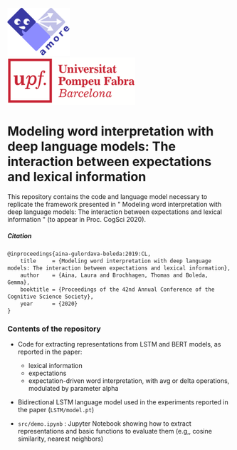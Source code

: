 ![AMORE-UPF](logos/logo-amore-text-diagonal.png)    &nbsp; &nbsp; &nbsp; &nbsp; &nbsp;  &nbsp; &nbsp; &nbsp; &nbsp; &nbsp;  &nbsp; &nbsp; &nbsp; &nbsp; &nbsp;  &nbsp; &nbsp; &nbsp; &nbsp; &nbsp;  &nbsp; &nbsp; &nbsp; &nbsp; &nbsp; &nbsp; &nbsp; &nbsp; &nbsp; &nbsp;      ![UPF](logos/upf-logo.png)

# Modeling word interpretation with deep language models: The interaction between expectations and lexical information

This repository contains the code and language model necessary to replicate the framework presented in " Modeling word interpretation with deep language models: The interaction between expectations and lexical information " (to appear in Proc. CogSci 2020). 

##### Citation

```
@inproceedings{aina-gulordava-boleda:2019:CL,
    title     = {Modeling word interpretation with deep language models: The interaction between expectations and lexical information},
    author    = {Aina, Laura and Brochhagen, Thomas and Boleda, Gemma},
    booktitle = {Proceedings of the 42nd Annual Conference of the Cognitive Science Society},
    year      = {2020}
}
```

### Contents of the repository

* Code for extracting representations from LSTM and BERT models, as reported in the paper:
  - lexical information
  - expectations
  - expectation-driven word interpretation, with avg or delta operations, modulated by parameter alpha 

* Bidirectional LSTM language model used in the experiments reported in the paper (`LSTM/model.pt`)

*  `src/demo.ipynb` : Jupyter Notebook showing how to extract representations and basic functions to evaluate them (e.g,, cosine similarity, nearest neighbors)

      
